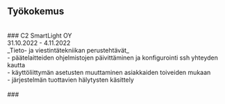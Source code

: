 ## Työkokemus <br />
<br />
### C2 SmartLight OY <br />
31.10.2022 - 4.11.2022 <br />
_Tieto- ja viestintätekniikan perustehtävät_ <br />
- päätelaitteiden ohjelmistojen päivittäminen ja konfigurointi ssh yhteyden kautta <br />
- käyttöliittymän asetusten muuttaminen asiakkaiden toiveiden mukaan <br />
- järjestelmän tuottavien hälytysten käsittely <br />
<br />
###

